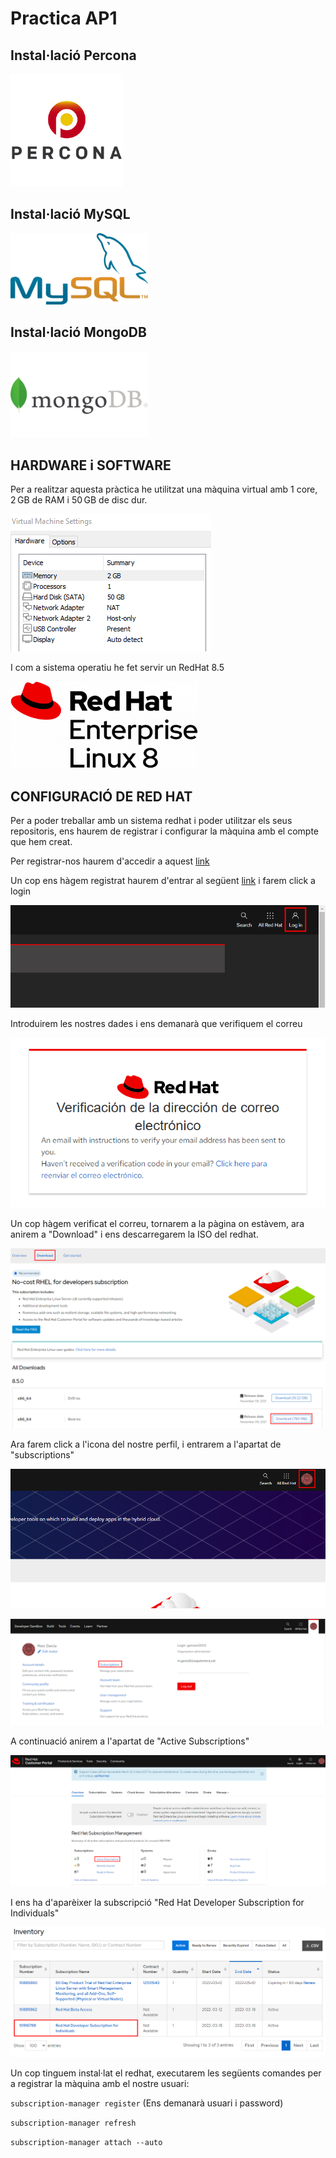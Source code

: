 # Practica AP1

## Instal·lació Percona

<a href="https://github.com/MarcGarcia03/Bases-de-dades/tree/main/Ap1/Instalacio-Percona"><img src="imgs/percona_logo.png" width="180"></a>

## Instal·lació MySQL

<a href="https://github.com/MarcGarcia03/Bases-de-dades/tree/main/Ap1/Instalacio-MySQL"><img src="imgs/MySQL-logo.png" width="220"></a>

## Instal·lació MongoDB

<a href="https://github.com/MarcGarcia03/Bases-de-dades/tree/main/Ap1/Instalacio-MongoDB"><img src="imgs/MongoDB_logo.png" width="220"></a>

## HARDWARE i SOFTWARE
Per a realitzar aquesta pràctica he utilitzat una màquina virtual amb 1 core, 2 GB de RAM i 50 GB de disc dur.

![ScreenShot](imgs/maquina.png)

I com a sistema operatiu he fet servir un RedHat 8.5

<img src="imgs/RedHat.png" width="300">

## CONFIGURACIÓ DE RED HAT

Per a poder treballar amb un sistema redhat i poder utilitzar els seus repositoris, ens haurem de registrar i configurar la màquina amb el compte que hem creat.

Per registrar-nos haurem d'accedir a aquest <a href="https://sso.redhat.com/auth/realms/redhat-external/protocol/openid-connect/auth?client_id=rhd-web&redirect_uri=https%3A%2F%2Fdevelopers.redhat.com%2Fproducts%2Frhel%2Fgetting-started%3Fsuccess%3Dtrue%26tcWhenSigned%3DJanuary%2B1%252C%2B1970%26tcWhenEnds%3DJanuary%2B1%252C%2B1970%26tcEndsIn%3D0%26tcDuration%3D365%26tcDownloadFileName%3Drhel-8.5-x86_64-boot.iso%26tcRedirect%3D5000%26tcSrcLink%3Dhttps%253A%252F%252Fdevelopers.redhat.com%252Fcontent-gateway%252Fcontent%252Forigin%252Ffiles%252Fsha256%252F61%252F61fe463758f6ee9b21c4d6698671980829ca4f747a066d556fa0e5eefc45382c%252Frhel-8.5-x86_64-boot.iso%26p%3DProduct%253A%2BRed%2BHat%2BEnterprise%2BLinux%26pv%3D8.5.0%26tcDownloadURL%3Dhttps%253A%252F%252Faccess.cdn.redhat.com%252Fcontent%252Forigin%252Ffiles%252Fsha256%252F61%252F61fe463758f6ee9b21c4d6698671980829ca4f747a066d556fa0e5eefc45382c%252Frhel-8.5-x86_64-boot.iso%253F_auth_%253D1647533589_813fe179a86ae89a9285e143dc2beadd&state=4e04cc97-2084-4c6a-a0db-3dc0b744d537&response_mode=fragment&response_type=code&scope=openid&nonce=54fb3d33-6bfb-4c5c-8acf-937e38994f6a"> link </a>


Un cop ens hàgem registrat haurem d'entrar al següent <a href="https://developers.redhat.com/">link</a> i farem click a login

![ScreenShot](imgs/iniciar_sessio_redhat.png)

Introduirem les nostres dades i ens demanarà que verifiquem el correu

![ScreenShot](imgs/verificar_redhat.png)

Un cop hàgem verificat el correu, tornarem a la pàgina on estàvem, ara anirem a "Download" i ens descarregarem la ISO del redhat.

![ScreenShot](imgs/iso_redhat.png)

Ara farem click a l'icona del nostre perfil, i entrarem a l'apartat de "subscriptions"

![ScreenShot](imgs/perfil_redhat.png)

![ScreenShot](imgs/subscriptions_redhat.png)

A continuació anirem a l'apartat de "Active Subscriptions"

![ScreenShot](imgs/subs_activas_redhat.png)

I ens ha d'aparèixer la subscripció "Red Hat Developer Subscription for Individuals"

![ScreenShot](imgs/subs_ok_redhat.png)

Un cop tinguem instal·lat el redhat, executarem les següents comandes per a registrar la màquina amb el nostre usuari:

`subscription-manager register` (Ens demanarà usuari i password)

`subscription-manager refresh`

`subscription-manager attach --auto`
